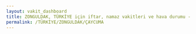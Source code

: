 ```yaml
---
layout: vakit_dashboard
title: ZONGULDAK, TÜRKİYE için iftar, namaz vakitleri ve hava durumu - ilçe/eyalet seç
permalink: /TÜRKİYE/ZONGULDAK/ÇAYCUMA
---
```


<script type="text/javascript">
  var GLOBAL_COUNTRY = 'TÜRKİYE';
  var GLOBAL_CITY = 'ZONGULDAK';
  var GLOBAL_STATE = 'ÇAYCUMA';
  var lat = 72;
  var lon = 21;
</script>
